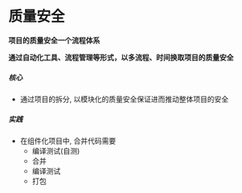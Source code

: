 # 质量安全



**项目的质量安全一个流程体系**

**通过自动化工具、流程管理等形式，以多流程、时间换取项目的质量安全**



##### 核心

- 通过项目的拆分, 以模块化的质量安全保证进而推动整体项目的安全



##### 实践

- 在组件化项目中, 合并代码需要
  - 编译测试(自测)
  - 合并
  - 编译测试
  - 打包

